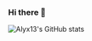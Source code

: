 ### Hi there 👋

<!--
**Alyx13/Alyx13** is a ✨ _special_ ✨ repository because its `README.md` (this file) appears on your GitHub profile.



- 🔭 I’m currently working on ...
- 🌱 I’m currently learning ...
- 👯 I’m looking to collaborate on ...
- 🤔 I’m looking for help with ...
- 💬 Ask me about ...
- 📫 How to reach me: ...
- 😄 Pronouns: ...
- ⚡ Fun fact: ...
-->
![Alyx13's GitHub stats](https://github-readme-stats.vercel.app/api?username=Alyx13&show_icons=true&theme=transparent)
